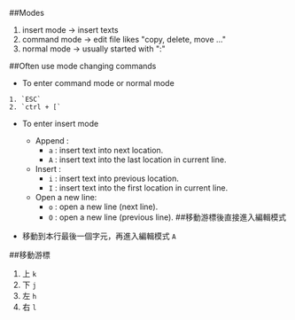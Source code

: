 ##Modes

1. insert mode -> insert texts
2. command mode -> edit file likes "copy, delete, move ..." 
3. normal mode -> usually started with ":"

##Often use mode changing commands

* To enter command mode or normal mode

```
1. `ESC`
2. `ctrl + [`
```

* To enter insert mode
  * Append :
    * `a` : insert text into next location.
    * `A` : insert text into the last location in current line.
  * Insert : 
    * `i` : insert text into previous location. 
    * `I` : insert text into the first location in current line.
  * Open a new line:
    * `o` : open a new line (next line).
    * `O` : open a new line (previous line).
##移動游標後直接進入編輯模式

*  移動到本行最後一個字元，再進入編輯模式 `A`

##移動游標
1. 上 
`k`
2. 下 
`j`
3. 左 
`h`
4. 右 
`l`

